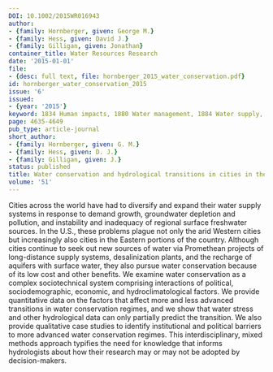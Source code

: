 ```yaml
---
DOI: 10.1002/2015WR016943
author:
- {family: Hornberger, given: George M.}
- {family: Hess, given: David J.}
- {family: Gilligan, given: Jonathan}
container_title: Water Resources Research
date: '2015-01-01'
file:
- {desc: full text, file: hornberger_2015_water_conservation.pdf}
id: hornberger_water_conservation_2015
issue: '6'
issued:
- {year: '2015'}
keyword: 1834 Human impacts, 1880 Water management, 1884 Water supply, water conservation
page: 4635-4649
pub_type: article-journal
short_author:
- {family: Hornberger, given: G. M.}
- {family: Hess, given: D. J.}
- {family: Gilligan, given: J.}
status: published
title: Water conservation and hydrological transitions in cities in the United States
volume: '51'
---
```

Cities across the world have had to diversify and expand their water supply systems in response to demand growth, groundwater depletion and pollution, and instability and inadequacy of regional surface freshwater sources. In the U.S., these problems plague not only the arid Western cities but increasingly also cities in the Eastern portions of the country. Although cities continue to seek out new sources of water via Promethean projects of long-distance supply systems, desalinization plants, and the recharge of aquifers with surface water, they also pursue water conservation because of its low cost and other benefits. We examine water conservation as a complex sociotechnical system comprising interactions of political, sociodemographic, economic, and hydroclimatological factors. We provide quantitative data on the factors that affect more and less advanced transitions in water conservation regimes, and we show that water stress and other hydrological data can only partially predict the transition. We also provide qualitative case studies to identify institutional and political barriers to more advanced water conservation regimes. This interdisciplinary, mixed methods approach typifies the need for knowledge that informs hydrologists about how their research may or may not be adopted by decision-makers.
